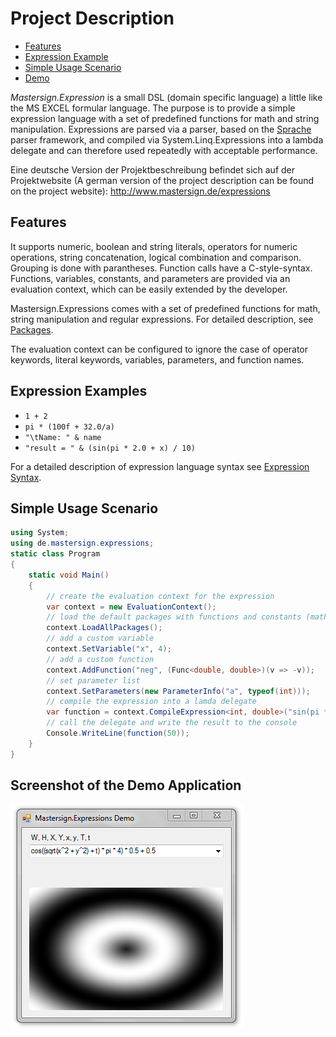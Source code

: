 # Project Description

* [Features](#features)
* [Expression Example](#expression-example)
* [Simple Usage Scenario](#simple-usage-scenario)
* [Demo](#demo)

_Mastersign.Expression_ is a small DSL (domain specific language) a little like the MS EXCEL formular language. The purpose is to provide a simple expression language with a set of predefined functions for math and string manipulation. Expressions are parsed via a parser, based on the [Sprache](https://github.com/sprache) parser framework, and compiled via System.Linq.Expressions into a lambda delegate and can therefore used repeatedly with acceptable performance.

Eine deutsche Version der Projektbeschreibung befindet sich auf der Projektwebsite (A german version of the project description can be found on the project website): <http://www.mastersign.de/expressions>

## Features

It supports numeric, boolean and string literals, operators for numeric operations, string concatenation, logical combination and comparison. Grouping is done with parantheses. Function calls have a C-style-syntax. Functions, variables, constants, and parameters are provided via an evaluation context, which can be easily extended by the developer.

Mastersign.Expressions comes with a set of predefined functions for math, string manipulation and regular expressions. For detailed description, see [Packages](Packages.md).

The evaluation context can be configured to ignore the case of operator keywords, literal keywords, variables, parameters, and function names.

## Expression Examples

* `1 + 2`
* `pi * (100f + 32.0/a)`
* `"\tName: " & name`
* `"result = " & (sin(pi * 2.0 + x) / 10)`

For a detailed description of expression language syntax see [Expression Syntax](Expression%20Syntax.md).

## Simple Usage Scenario

```csharp
using System;
using de.mastersign.expressions;
static class Program
{
    static void Main()
    {
        // create the evaluation context for the expression
        var context = new EvaluationContext();
        // load the default packages with functions and constants (math, string, ...)
        context.LoadAllPackages();
        // add a custom variable
        context.SetVariable("x", 4);
        // add a custom function
        context.AddFunction("neg", (Func<double, double>)(v => -v));
        // set parameter list
        context.SetParameters(new ParameterInfo("a", typeof(int)));
        // compile the expression into a lamda delegate
        var function = context.CompileExpression<int, double>("sin(pi * neg(10 + x)) + a");
        // call the delegate and write the result to the console
        Console.WriteLine(function(50));
    }
}
```

## Screenshot of the Demo Application

![](demo-screenshot.png)
